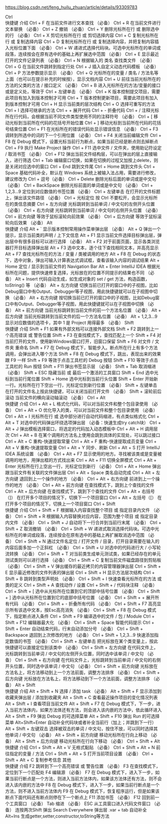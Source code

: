 https://blog.csdn.net/feng_huilu_zhuan/article/details/93309783



Ctrl	 
快捷键	介绍
Ctrl + F	在当前文件进行文本查找 （必备）
Ctrl + R	在当前文件进行文本替换 （必备）
Ctrl + Z	撤销 （必备）
Ctrl + Y	删除光标所在行 或 删除选中的行 （必备）
Ctrl + X	剪切光标所在行 或 剪切选择内容
Ctrl + C	复制光标所在行 或 复制选择内容
Ctrl + D	复制光标所在行 或 复制选择内容，并把复制内容插入光标位置下面 （必备）
Ctrl + W	递进式选择代码块。可选中光标所在的单词或段落，连续按会在原有选中的基础上再扩展选中范围 （必备）
Ctrl + E	显示最近打开的文件记录列表 （必备）
Ctrl + N	根据输入的 类名 查找类文件 （必备）
Ctrl + G	在当前文件跳转到指定行处
Ctrl + J	插入自定义动态代码模板 （必备）
Ctrl + P	方法参数提示显示 （必备）
Ctrl + Q	光标所在的变量 / 类名 / 方法名等上面（也可以在提示补充的时候按），显示文档内容
Ctrl + U	前往当前光标所在的方法的父类的方法 / 接口定义 （必备）
Ctrl + B	进入光标所在的方法/变量的接口或是定义处，等效于 Ctrl + 左键单击 （必备）
Ctrl + K	版本控制提交项目，需要此项目有加入到版本控制才可用
Ctrl + T	版本控制更新项目，需要此项目有加入到版本控制才可用
Ctrl + H	显示当前类的层次结构
Ctrl + O	选择可重写的方法
Ctrl + I	选择可继承的方法
Ctrl + +	展开代码
Ctrl + -	折叠代码
Ctrl + /	注释光标所在行代码，会根据当前不同文件类型使用不同的注释符号 （必备）
Ctrl + [	移动光标到当前所在代码的花括号开始位置
Ctrl + ]	移动光标到当前所在代码的花括号结束位置
Ctrl + F1	在光标所在的错误代码处显示错误信息 （必备）
Ctrl + F3	调转到所选中的词的下一个引用位置 （必备）
Ctrl + F4	关闭当前编辑文件
Ctrl + F8	在 Debug 模式下，设置光标当前行为断点，如果当前已经是断点则去掉断点
Ctrl + F9	执行 Make Project 操作
Ctrl + F11	选中文件 / 文件夹，使用助记符设定 / 取消书签 （必备）
Ctrl + F12	弹出当前文件结构层，可以在弹出的层上直接输入，进行筛选
Ctrl + Tab	编辑窗口切换，如果在切换的过程又加按上delete，则是关闭对应选中的窗口
Ctrl + End	跳到文件尾
Ctrl + Home	跳到文件头
Ctrl + Space	基础代码补全，默认在 Windows 系统上被输入法占用，需要进行修改，建议修改为 Ctrl + 逗号（必备）
Ctrl + Delete	删除光标后面的单词或是中文句 （必备）
Ctrl + BackSpace	删除光标前面的单词或是中文句 （必备）
Ctrl + 1,2,3...9	定位到对应数值的书签位置 （必备）
Ctrl + 左键单击	在打开的文件标题上，弹出该文件路径 （必备）
Ctrl + 光标定位	按 Ctrl 不要松开，会显示光标所在的类信息摘要
Ctrl + 左方向键	光标跳转到当前单词 / 中文句的左侧开头位置 （必备）
Ctrl + 右方向键	光标跳转到当前单词 / 中文句的右侧开头位置 （必备）
Ctrl + 前方向键	等效于鼠标滚轮向前效果 （必备）
Ctrl + 后方向键	等效于鼠标滚轮向后效果 （必备）
Alt	 
快捷键	介绍
Alt + `	显示版本控制常用操作菜单弹出层 （必备）
Alt + Q	弹出一个提示，显示当前类的声明 / 上下文信息
Alt + F1	显示当前文件选择目标弹出层，弹出层中有很多目标可以进行选择 （必备）
Alt + F2	对于前面页面，显示各类浏览器打开目标选择弹出层
Alt + F3	选中文本，逐个往下查找相同文本，并高亮显示
Alt + F7	查找光标所在的方法 / 变量 / 类被调用的地方
Alt + F8	在 Debug 的状态下，选中对象，弹出可输入计算表达式调试框，查看该输入内容的调试结果
Alt + Home	定位 / 显示到当前文件的 Navigation Bar
Alt + Enter	IntelliJ IDEA 根据光标所在问题，提供快速修复选择，光标放在的位置不同提示的结果也不同 （必备）
Alt + Insert	代码自动生成，如生成对象的 set / get 方法，构造函数，toString() 等 （必备）
Alt + 左方向键	切换当前已打开的窗口中的子视图，比如Debug窗口中有Output、Debugger等子视图，用此快捷键就可以在子视图中切换 （必备）
Alt + 右方向键	按切换当前已打开的窗口中的子视图，比如Debug窗口中有Output、Debugger等子视图，用此快捷键就可以在子视图中切换 （必备）
Alt + 前方向键	当前光标跳转到当前文件的前一个方法名位置 （必备）
Alt + 后方向键	当前光标跳转到当前文件的后一个方法名位置 （必备）
Alt + 1,2,3...9	显示对应数值的选项卡，其中 1 是 Project 用得最多 （必备）
Shift	 
快捷键	介绍
Shift + F1	如果有外部文档可以连接外部文档
Shift + F2	跳转到上一个高亮错误 或 警告位置
Shift + F3	在查找模式下，查找匹配上一个
Shift + F4	对当前打开的文件，使用新Windows窗口打开，旧窗口保留
Shift + F6	对文件 / 文件夹 重命名
Shift + F7	在 Debug 模式下，智能步入。断点所在行上有多个方法调用，会弹出进入哪个方法
Shift + F8	在 Debug 模式下，跳出，表现出来的效果跟 F9 一样
Shift + F9	等效于点击工具栏的 Debug 按钮
Shift + F10	等效于点击工具栏的 Run 按钮
Shift + F11	弹出书签显示层 （必备）
Shift + Tab	取消缩进 （必备）
Shift + ESC	隐藏当前 或 最后一个激活的工具窗口
Shift + End	选中光标到当前行尾位置
Shift + Home	选中光标到当前行头位置
Shift + Enter	开始新一行。光标所在行下空出一行，光标定位到新行位置 （必备）
Shift + 左键单击	在打开的文件名上按此快捷键，可以关闭当前打开文件 （必备）
Shift + 滚轮前后滚动	当前文件的横向滚动轴滚动 （必备）
Ctrl + Alt	 
快捷键	介绍
Ctrl + Alt + L	格式化代码，可以对当前文件和整个包目录使用 （必备）
Ctrl + Alt + O	优化导入的类，可以对当前文件和整个包目录使用 （必备）
Ctrl + Alt + I	光标所在行 或 选中部分进行自动代码缩进，有点类似格式化
Ctrl + Alt + T	对选中的代码弹出环绕选项弹出层 （必备：快速生成try catch块）
Ctrl + Alt + J	弹出模板选择窗口，将选定的代码加入动态模板中
Ctrl + Alt + H	调用层次
Ctrl + Alt + B	在某个调用的方法名上使用会跳到具体的实现处，可以跳过接口
Ctrl + Alt + C	重构-快速提取常量
Ctrl + Alt + F	重构-快速提取成员变量
Ctrl + Alt + V	重构-快速提取变量
Ctrl + Alt + Y	同步、刷新
Ctrl + Alt + S	打开 IntelliJ IDEA 系统设置 （必备）
Ctrl + Alt + F7	显示使用的地方。寻找被该类或是变量被调用的地方，用弹出框的方式找出来
Ctrl + Alt + F11	切换全屏模式
Ctrl + Alt + Enter	光标所在行上空出一行，光标定位到新行 （必备）
Ctrl + Alt + Home	弹出跟当前文件有关联的文件弹出层
Ctrl + Alt + Space	类名自动完成
Ctrl + Alt + 左方向键	退回到上一个操作的地方 （必备）
Ctrl + Alt + 右方向键	前进到上一个操作的地方 （必备）
Ctrl + Alt + 前方向键	在查找模式下，跳到上个查找的文件
Ctrl + Alt + 后方向键	在查找模式下，跳到下个查找的文件
Ctrl + Alt + 右括号（]）	在打开多个项目的情况下，切换下一个项目窗口
Ctrl + Alt + 左括号（[）	在打开多个项目的情况下，切换上一个项目窗口
Ctrl + Shift	 
快捷键	介绍
Ctrl + Shift + F	根据输入内容查找整个项目 或 指定目录内文件 （必备）
Ctrl + Shift + R	根据输入内容替换对应内容，范围为整个项目 或 指定目录内文件 （必备）
Ctrl + Shift + J	自动将下一行合并到当前行末尾 （必备）
Ctrl + Shift + Z	取消撤销 （必备）
Ctrl + Shift + W	递进式取消选择代码块。可选中光标所在的单词或段落，连续按会在原有选中的基础上再扩展取消选中范围 （必备）
Ctrl + Shift + N	通过文件名定位 / 打开文件 / 目录，打开目录需要在输入的内容后面多加一个正斜杠 （必备）
Ctrl + Shift + U	对选中的代码进行大 / 小写轮流转换 （必备）
Ctrl + Shift + T	对当前类生成单元测试类，如果已经存在的单元测试类则可以进行选择 （必备）
Ctrl + Shift + C	复制当前文件磁盘路径到剪贴板 （必备）
Ctrl + Shift + V	弹出缓存的最近拷贝的内容管理器弹出层
Ctrl + Shift + E	显示最近修改的文件列表的弹出层
Ctrl + Shift + H	显示方法层次结构
Ctrl + Shift + B	跳转到类型声明处 （必备）
Ctrl + Shift + I	快速查看光标所在的方法 或 类的定义
Ctrl + Shift + A	查找动作 / 设置
Ctrl + Shift + /	代码块注释 （必备）
Ctrl + Shift + [	选中从光标所在位置到它的顶部中括号位置 （必备）
Ctrl + Shift + ]	选中从光标所在位置到它的底部中括号位置 （必备）
Ctrl + Shift + +	展开所有代码 （必备）
Ctrl + Shift + -	折叠所有代码 （必备）
Ctrl + Shift + F7	高亮显示所有该选中文本，按Esc高亮消失 （必备）
Ctrl + Shift + F8	在 Debug 模式下，指定断点进入条件
Ctrl + Shift + F9	编译选中的文件 / 包 / Module
Ctrl + Shift + F12	编辑器最大化 （必备）
Ctrl + Shift + Space	智能代码提示
Ctrl + Shift + Enter	自动结束代码，行末自动添加分号 （必备）
Ctrl + Shift + Backspace	退回到上次修改的地方 （必备）
Ctrl + Shift + 1,2,3...9	快速添加指定数值的书签 （必备）
Ctrl + Shift + 左键单击	把光标放在某个类变量上，按此快捷键可以直接定位到该类中 （必备）
Ctrl + Shift + 左方向键	在代码文件上，光标跳转到当前单词 / 中文句的左侧开头位置，同时选中该单词 / 中文句 （必备）
Ctrl + Shift + 右方向键	在代码文件上，光标跳转到当前单词 / 中文句的右侧开头位置，同时选中该单词 / 中文句 （必备）
Ctrl + Shift + 前方向键	光标放在方法名上，将方法移动到上一个方法前面，调整方法排序 （必备）
Ctrl + Shift + 后方向键	光标放在方法名上，将方法移动到下一个方法前面，调整方法排序 （必备）
Alt + Shift	 
快捷键	介绍
Alt + Shift + N	选择 / 添加 task （必备）
Alt + Shift + F	显示添加到收藏夹弹出层 / 添加到收藏夹
Alt + Shift + C	查看最近操作项目的变化情况列表
Alt + Shift + I	查看项目当前文件
Alt + Shift + F7	在 Debug 模式下，下一步，进入当前方法体内，如果方法体还有方法，则会进入该内嵌的方法中，依此循环进入
Alt + Shift + F9	弹出 Debug 的可选择菜单
Alt + Shift + F10	弹出 Run 的可选择菜单
Alt+Shift+Enter	自动补全代码块或者补全当前行（加上；并跳到下一行）
Alt + Shift + 左键双击	选择被双击的单词 / 中文句，按住不放，可以同时选择其他单词 / 中文句 （必备）
Alt + Shift + 前方向键	移动光标所在行向上移动 （必备）
Alt + Shift + 后方向键	移动光标所在行向下移动 （必备）
Ctrl + Shift + Alt	 
快捷键	介绍
Ctrl + Shift + Alt + V	无格式黏贴 （必备）
Ctrl + Shift + Alt + N	前往指定的变量 / 方法
Ctrl + Shift + Alt + S	打开当前项目设置 （必备）
Ctrl + Shift + Alt + C	复制参考信息
其他	 
快捷键	介绍
F2	跳转到下一个高亮错误 或 警告位置 （必备）
F3	在查找模式下，定位到下一个匹配处
F4	编辑源 （必备）
F7	在 Debug 模式下，进入下一步，如果当前行断点是一个方法，则进入当前方法体内，如果该方法体还有方法，则不会进入该内嵌的方法中
F8	在 Debug 模式下，进入下一步，如果当前行断点是一个方法，则不进入当前方法体内
F9	在 Debug 模式下，恢复程序运行，但是如果该断点下面代码还有断点则停在下一个断点上
F11	添加书签 （必备）
F12	回到前一个工具窗口 （必备）
Tab	缩进 （必备）
ESC	从工具窗口进入代码文件窗口 （必备）
连按两次Shift	弹出 Search Everywhere 弹出层
.var + tab	自动补全
Alt+Ins	生成getter,setter,constructor,toString等方法